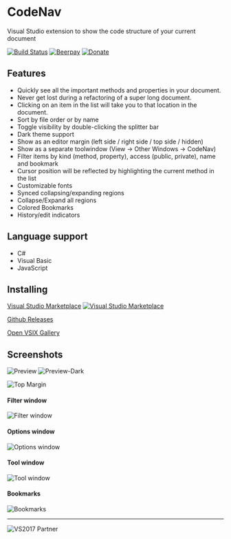 # CodeNav 
Visual Studio extension to show the code structure of your current document

[![Build Status](https://dev.azure.com/sboulema/CodeNav/_apis/build/status/sboulema.CodeNav)](https://dev.azure.com/sboulema/CodeNav/_build/latest?definitionId=1)
[![Beerpay](https://img.shields.io/beerpay/sboulema/CodeNav.svg?style=flat)](https://beerpay.io/sboulema/CodeNav)
[![Donate](https://img.shields.io/badge/%F0%9F%92%B0-Donate-green.svg?style=flat)](https://beerpay.io/sboulema/CodeNav)

## Features
- Quickly see all the important methods and properties in your document.
- Never get lost during a refactoring of a super long document.
- Clicking on an item in the list will take you to that location in the document.
- Sort by file order or by name 
- Toggle visibility by double-clicking the splitter bar
- Dark theme support
- Show as an editor margin (left side / right side / top side / hidden) 
- Show as a separate toolwindow (View -> Other Windows -> CodeNav)
- Filter items by kind (method, property), access (public, private), name and bookmark
- Cursor position will be reflected by highlighting the current method in the list
- Customizable fonts
- Synced collapsing/expanding regions
- Collapse/Expand all regions
- Colored Bookmarks
- History/edit indicators

## Language support
- C#
- Visual Basic
- JavaScript

## Installing
[Visual Studio Marketplace](https://marketplace.visualstudio.com/items?itemName=SamirBoulema.CodeNav) [![Visual Studio Marketplace](https://img.shields.io/vscode-marketplace/v/SamirBoulema.CodeNav.svg?style=flat)](https://marketplace.visualstudio.com/items?itemName=SamirBoulema.CodeNav)

[Github Releases](https://github.com/sboulema/CodeNav/releases)

[Open VSIX Gallery](http://vsixgallery.com/extension/CodeNav.Samir%20Boulema.19687465-dc94-413d-ad72-6141e90c94d4/)

## Screenshots
![Preview](https://raw.githubusercontent.com/sboulema/CodeNav/master/CodeNav/Resources/Preview.png) ![Preview-Dark](https://raw.githubusercontent.com/sboulema/CodeNav/master/CodeNav/Resources/Preview-dark.png)

![Top Margin](https://i.imgur.com/5ymPOxe.jpg)

#### Filter window
![Filter window](https://i.imgur.com/MVI8ddx.png) 

#### Options window
![Options window](https://raw.githubusercontent.com/sboulema/CodeNav/master/CodeNav/Resources/OptionsWindow.png) 

#### Tool window
![Tool window](https://raw.githubusercontent.com/sboulema/CodeNav/master/CodeNav/Resources/ToolWindow.png) 

#### Bookmarks
![Bookmarks](https://i.imgur.com/SqLgsXw.png) 

---

![VS2017 Partner](http://i.imgur.com/wlgwRF1.png)

